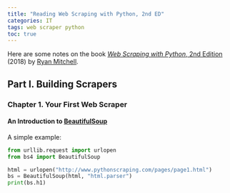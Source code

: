 ```yaml
---
title: "Reading Web Scraping with Python, 2nd ED"
categories: IT
tags: web scraper python
toc: true
---
```


Here are some notes on the book [*Web Scraping with Python*, 2nd Edition](https://www.oreilly.com/library/view/web-scraping-with/9781491985564/) (2018) by [Ryan Mitchell](http://ryanemitchell.com/).

## Part I. Building Scrapers

### Chapter 1. Your First Web Scraper

#### An Introduction to [BeautifulSoup](https://www.crummy.com/software/BeautifulSoup/)

A simple example:

```python
from urllib.request import urlopen
from bs4 import BeautifulSoup

html = urlopen("http://www.pythonscraping.com/pages/page1.html")
bs = BeautifulSoup(html, "html.parser")
print(bs.h1)
```
